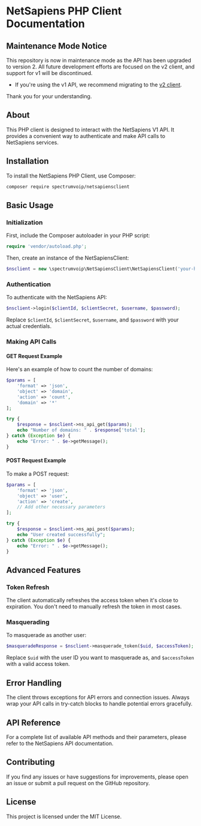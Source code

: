 # NetSapiens PHP Client Documentation

## Maintenance Mode Notice

This repository is now in maintenance mode as the API has been upgraded to version 2. All future development efforts are focused on the v2 client, and support for v1 will be discontinued. 

- If you're using the v1 API, we recommend migrating to the [v2 client](https://github.com/spectrumvoip/netsapiens-openapi-php).

Thank you for your understanding.

## About

This PHP client is designed to interact with the NetSapiens V1 API. It provides a convenient way to authenticate and make API calls to NetSapiens services.

## Installation

To install the NetSapiens PHP Client, use Composer:

```bash
composer require spectrumvoip/netsapiensclient
```

## Basic Usage

### Initialization

First, include the Composer autoloader in your PHP script:

```php
require 'vendor/autoload.php';
```

Then, create an instance of the NetSapiensClient:

```php
$nsclient = new \spectrumvoip\NetSapiensClient\NetSapiensClient('your-hostname.com');
```

### Authentication

To authenticate with the NetSapiens API:

```php
$nsclient->login($clientId, $clientSecret, $username, $password);
```

Replace `$clientId`, `$clientSecret`, `$username`, and `$password` with your actual credentials.

### Making API Calls

#### GET Request Example

Here's an example of how to count the number of domains:

```php
$params = [
    'format' => 'json',
    'object' => 'domain',
    'action' => 'count',
    'domain' => '*'
];

try {
    $response = $nsclient->ns_api_get($params);
    echo "Number of domains: " . $response['total'];
} catch (Exception $e) {
    echo "Error: " . $e->getMessage();
}
```

#### POST Request Example

To make a POST request:

```php
$params = [
    'format' => 'json',
    'object' => 'user',
    'action' => 'create',
    // Add other necessary parameters
];

try {
    $response = $nsclient->ns_api_post($params);
    echo "User created successfully";
} catch (Exception $e) {
    echo "Error: " . $e->getMessage();
}
```

## Advanced Features

### Token Refresh

The client automatically refreshes the access token when it's close to expiration. You don't need to manually refresh the token in most cases.

### Masquerading

To masquerade as another user:

```php
$masqueradeResponse = $nsclient->masquerade_token($uid, $accessToken);
```

Replace `$uid` with the user ID you want to masquerade as, and `$accessToken` with a valid access token.

## Error Handling

The client throws exceptions for API errors and connection issues. Always wrap your API calls in try-catch blocks to handle potential errors gracefully.

## API Reference

For a complete list of available API methods and their parameters, please refer to the NetSapiens API documentation.

## Contributing

If you find any issues or have suggestions for improvements, please open an issue or submit a pull request on the GitHub repository.

## License

This project is licensed under the MIT License.

